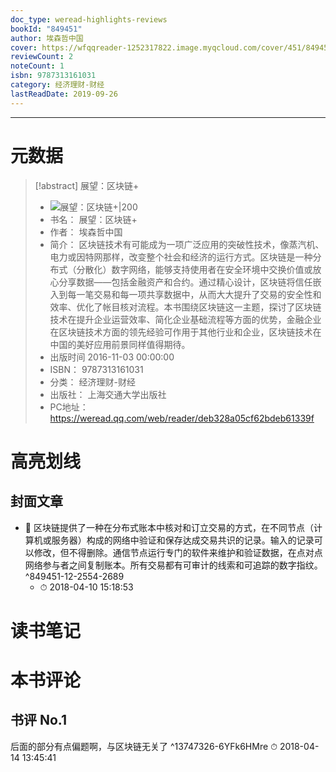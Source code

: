 ```yaml
---
doc_type: weread-highlights-reviews
bookId: "849451"
author: 埃森哲中国
cover: https://wfqqreader-1252317822.image.myqcloud.com/cover/451/849451/t7_849451.jpg
reviewCount: 2
noteCount: 1
isbn: 9787313161031
category: 经济理财-财经
lastReadDate: 2019-09-26
---
```


---
# 元数据
> [!abstract] 展望：区块链+
> - ![ 展望：区块链+|200](https://wfqqreader-1252317822.image.myqcloud.com/cover/451/849451/t7_849451.jpg)
> - 书名： 展望：区块链+
> - 作者： 埃森哲中国
> - 简介： 区块链技术有可能成为一项广泛应用的突破性技术，像蒸汽机、电力或因特网那样，改变整个社会和经济的运行方式。区块链是一种分布式（分散化）数字网络，能够支持使用者在安全环境中交换价值或放心分享数据——包括金融资产和合约。通过精心设计，区块链将信任嵌入到每一笔交易和每一项共享数据中，从而大大提升了交易的安全性和效率、优化了帐目核对流程。本书围绕区块链这一主题，探讨了区块链技术在提升企业运营效率、简化企业基础流程等方面的优势，金融企业在区块链技术方面的领先经验可作用于其他行业和企业，区块链技术在中国的美好应用前景同样值得期待。
> - 出版时间 2016-11-03 00:00:00
> - ISBN： 9787313161031
> - 分类： 经济理财-财经
> - 出版社： 上海交通大学出版社
> - PC地址：https://weread.qq.com/web/reader/deb328a05cf62bdeb61339f

# 高亮划线

## 封面文章


- 📌 区块链提供了一种在分布式账本中核对和订立交易的方式，在不同节点（计算机或服务器）构成的网络中验证和保存达成交易共识的记录。输入的记录可以修改，但不得删除。通信节点运行专门的软件来维护和验证数据，在点对点网络参与者之间复制账本。所有交易都有可审计的线索和可追踪的数字指纹。  ^849451-12-2554-2689
    - ⏱ 2018-04-10 15:18:53 
# 读书笔记

# 本书评论

## 书评 No.1 
后面的部分有点偏题啊，与区块链无关了 ^13747326-6YFk6HMre
⏱ 2018-04-14 13:45:41

